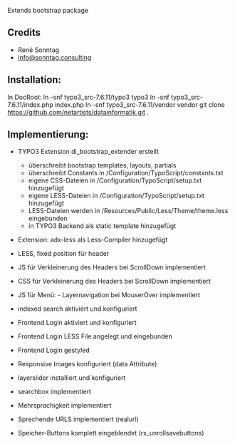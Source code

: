 Extends bootstrap package

Credits
-------
- René Sonntag
- info@sonntag.consulting

Installation:
-------------
In DocRoot:
ln -snf typo3_src-7.6.11/typo3 typo3
ln -snf typo3_src-7.6.11/index.php index.php
ln -snf typo3_src-7.6.11/vendor vendor
git clone https://github.com/netartists/datainformatik.git .

Implementierung:
----------------
- TYPO3 Extension di_bootstrap_extender erstellt
    - überschreibt bootstrap templates, layouts, partials
    - überschreibt Constants in /Configuration/TypoScript/constants.txt
    - eigene CSS-Dateien in /Configuration/TypoScript/setup.txt hinzugefügt
    - eigene LESS-Dateien in /Configuration/TypoScript/setup.txt hinzugefügt
    - LESS-Dateien werden in /Resources/Public/Less/Theme/theme.less eingebunden
	- in TYPO3 Backend als static template hinzugefügt

- Extension: adx-less als Less-Compiler hinzugefügt
- LESS, fixed position für header
- JS für Verkleinerung des Headers bei ScrollDown implementiert
- CSS für Verkleinerung des Headers bei ScrollDown implementiert
- JS für Menü: - Layernavigation bei MouserOver implementiert
- indexed search aktiviert und konfiguriert
- Frontend Login aktiviert und konfiguriert
- Frontend Login LESS File angelegt und eingebunden
- Frontend Login gestyled
- Responsive Images konfiguriert (data Attribute)
- layerslider installiert und konfiguriert
- searchbox implementiert
- Mehrsprachigkeit implementiert
- Sprechende URLS implementiert (realurl)
- Speicher-Buttons komplett eingeblendet (rx_unrollsavebuttons)